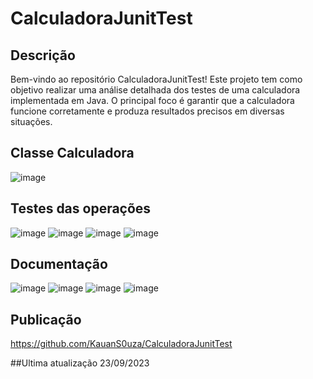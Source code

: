 # CalculadoraJunitTest
## Descrição
Bem-vindo ao repositório CalculadoraJunitTest! Este projeto tem como objetivo realizar uma análise detalhada dos testes de uma calculadora implementada em Java. O principal foco é garantir que a calculadora funcione corretamente e produza resultados precisos em diversas situações.

## Classe Calculadora
![image](https://github.com/KauanS0uza/CalculadoraJunitTest/assets/109562947/90621e7d-ef69-4530-b700-4a83974fc801) 

## Testes das operações

![image](https://github.com/KauanS0uza/CalculadoraJunitTest/assets/109562947/bf190727-36c9-4924-88a5-4d18c7740f41)
![image](https://github.com/KauanS0uza/CalculadoraJunitTest/assets/109562947/b8fe938e-2853-42f6-af0f-20e6ccc584e8)
![image](https://github.com/KauanS0uza/CalculadoraJunitTest/assets/109562947/8a47aeae-932f-4445-9e15-2d3abb5bbf89)
![image](https://github.com/KauanS0uza/CalculadoraJunitTest/assets/109562947/eaaa0b7f-ed5e-4505-baad-fc7778242ff5)

## Documentação
![image](https://github.com/KauanS0uza/CalculadoraJunitTest/assets/109562947/f6572622-6893-40ae-af2f-294c4a579a15)
![image](https://github.com/KauanS0uza/CalculadoraJunitTest/assets/109562947/b087094a-c24e-402d-8541-be5f494f1a32)
![image](https://github.com/KauanS0uza/CalculadoraJunitTest/assets/109562947/593ebd53-48f5-4f99-88c6-29ecb7bdbb51)
![image](https://github.com/KauanS0uza/CalculadoraJunitTest/assets/109562947/48063045-ce7e-4d0f-9004-0daa6f38de12)


## Publicação 
https://github.com/KauanS0uza/CalculadoraJunitTest

##Ultima atualização 23/09/2023

